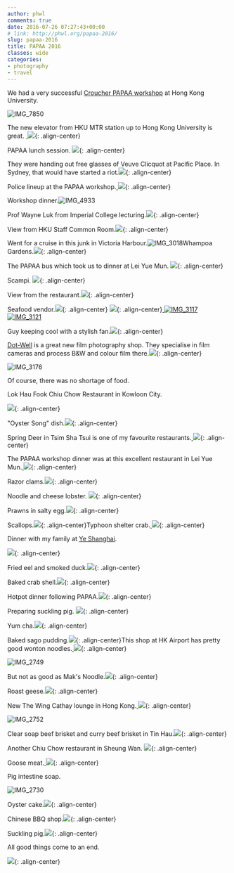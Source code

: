 ```yaml
---
author: phwl
comments: true
date: 2016-07-26 07:27:43+00:00
# link: http://phwl.org/papaa-2016/
slug: papaa-2016
title: PAPAA 2016
classes: wide
categories:
- photography
- travel
---
```


We had a very successful [Croucher PAPAA workshop](http://cscpapaa.eee.hku.hk/) at Hong Kong University.

![IMG_7850](/assets/images/2016/07/IMG_7850.jpg)

<!-- more -->

The new elevator from HKU MTR station up to Hong Kong University is great. [
](/assets/images/2016/07/IMG_2972.jpg) ![](/assets/images/2016/07/IMG_2991.jpg){: .align-center}

PAPAA lunch session.
![](/assets/images/2016/07/IMG_2993.jpg){: .align-center}

They were handing out free glasses of Veuve Clicquot at Pacific Place. In Sydney, that would have started a riot.![](/assets/images/2016/07/IMG_2994.jpg){: .align-center}

Police lineup at the PAPAA workshop.[
](/assets/images/2016/07/IMG_2997.jpg) ![](/assets/images/2016/07/IMG_3009.jpg){: .align-center}

Workshop dinner.![IMG_4933](/assets/images/2016/07/IMG_4933.jpg)

Prof Wayne Luk from Imperial College lecturing.![](/assets/images/2016/07/IMG_3143.jpg){: .align-center}



View from HKU Staff Common Room.![](/assets/images/2016/07/IMG_3138.jpg){: .align-center}

Went for a cruise in this junk in Victoria Harbour.![IMG_3018](/assets/images/2016/07/IMG_3018.jpg)Whampoa Gardens.![](/assets/images/2016/07/IMG_3029.jpg){: .align-center}

The PAPAA bus which took us to dinner at Lei Yue Mun.
![](/assets/images/2016/07/IMG_3037.jpg){: .align-center}

Scampi.
![](/assets/images/2016/07/IMG_3066.jpg){: .align-center}

View from the restaurant.![](/assets/images/2016/07/IMG_3107.jpg){: .align-center}

Seafood vendor.![](/assets/images/2016/07/IMG_3068.jpg){: .align-center} [
](/assets/images/2016/07/IMG_3069.jpg) ![](/assets/images/2016/07/IMG_3113.jpg){: .align-center}[
![IMG_3117](/assets/images/2016/07/IMG_3117.jpg)![IMG_3121](/assets/images/2016/07/IMG_3121.jpg)](http://phwl.org/wp-content/uploads/2016/07/IMG_3072.jpg)

Guy keeping cool with a stylish fan.![](/assets/images/2016/07/IMG_3168.jpg){: .align-center}

[Dot-Well](http://www.dotwellphoto.com.hk/) is a great new film photography shop. They specialise in film cameras and process B&W and colour film there.![](/assets/images/2016/07/IMG_3181.jpg){: .align-center}

![IMG_3176](/assets/images/2016/07/IMG_3176.jpg)

Of course, there was no shortage of food.

Lok Hau Fook Chiu Chow Restaurant in Kowloon City.

![](/assets/images/2016/07/IMG_2723.jpg){: .align-center}

"Oyster Song" dish.![](/assets/images/2016/07/IMG_2729.jpg){: .align-center}

Spring Deer in Tsim Sha Tsui is one of my favourite restaurants.[
](/assets/images/2016/07/IMG_3127.jpg) ![](http://phwl.org/wp-content/uploads/2016/07/IMG_7630.jpg){: .align-center}

The PAPAA workshop dinner was at this excellent restaurant in Lei Yue Mun.[
](/assets/images/2016/07/IMG_3073.jpg) ![](/assets/images/2016/07/IMG_3085.jpg){: .align-center}

Razor clams.![](/assets/images/2016/07/IMG_3087.jpg){: .align-center}

Noodle and cheese lobster.
![](/assets/images/2016/07/IMG_3094.jpg){: .align-center}

Prawns in salty egg.![](/assets/images/2016/07/IMG_3092.jpg){: .align-center}

Scallops.![](/assets/images/2016/07/IMG_3093.jpg){: .align-center}Typhoon shelter crab.[
](/assets/images/2016/07/IMG_3113.jpg) ![](/assets/images/2016/07/IMG_3095.jpg){: .align-center}

Dinner with my family at [Ye Shanghai](http://www.pacificplace.com.hk/dine/Ye%20Shanghai).

![](/assets/images/2016/07/IMG_2997.jpg){: .align-center}

Fried eel and smoked duck.![](/assets/images/2016/07/IMG_2996.jpg){: .align-center}

Baked crab shell.![](/assets/images/2016/07/IMG_3000.jpg){: .align-center}

Hotpot dinner following PAPAA.![](/assets/images/2016/07/IMG_3152.jpg){: .align-center}

Preparing suckling pig.
![](/assets/images/2016/07/IMG_2981.jpg){: .align-center}

Yum cha.![](/assets/images/2016/07/IMG_3164.jpg){: .align-center}

Baked sago pudding.![](/assets/images/2016/07/IMG_3166.jpg){: .align-center}This shop at HK Airport has pretty good wonton noodles.[
](/assets/images/2016/07/IMG_2749.jpg) ![](/assets/images/2016/07/IMG_2745.jpg){: .align-center}

![IMG_2749](/assets/images/2016/07/IMG_2749.jpg)



But not as good as Mak's Noodle.![](/assets/images/2016/07/IMG_3186.jpg){: .align-center}

Roast geese.![](/assets/images/2016/07/IMG_2698.jpg){: .align-center}

New The Wing Cathay lounge in Hong Kong.[
](/assets/images/2016/07/IMG_7632.jpg) ![](/assets/images/2016/07/IMG_7658.jpg){: .align-center}

![IMG_2752](/assets/images/2016/07/IMG_2752.jpg)



Clear soap beef brisket and curry beef brisket in Tin Hau.![](/assets/images/2016/07/IMG_3183.jpg){: .align-center}

Another Chiu Chow restaurant in Sheung Wan.
![](/assets/images/2016/07/IMG_2979.jpg){: .align-center}

Goose meat.[
](/assets/images/2016/07/IMG_2979.jpg)![](/assets/images/2016/07/IMG_2975.jpg){: .align-center}

Pig intestine soap.

![IMG_2730](/assets/images/2016/07/IMG_2730.jpg)

Oyster cake.![](/assets/images/2016/07/IMG_2977.jpg){: .align-center}

Chinese BBQ shop.![](/assets/images/2016/07/IMG_2984.jpg){: .align-center}

Suckling pig.![](/assets/images/2016/07/IMG_2985.jpg){: .align-center}

All good things come to an end.

![](/assets/images/2016/07/IMG_3192.jpg){: .align-center}






